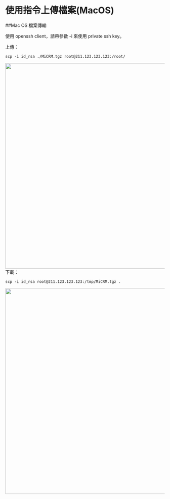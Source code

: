 使用指令上傳檔案(MacOS)
===
##Mac OS 檔案傳輸

使用 openssh client，請帶參數 -i 來使用 private ssh key。


上傳：

```
scp -i id_rsa ./MiCRM.tgz root@211.123.123.123:/root/
```

<img src='images/File+Upload+Tutorial-MacOS-l2.png' width='650' align='center'/>
下載：

```
scp -i id_rsa root@211.123.123.123:/tmp/MiCRM.tgz .
```

<img src='images/File+Upload+Tutorial-MacOS-l1.png' width='650' align='center'/>

